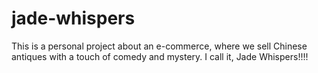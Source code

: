 # jade-whispers
This is a personal project about an e-commerce, where we sell Chinese antiques with a touch of comedy and mystery.  I call it, Jade Whispers!!!!
